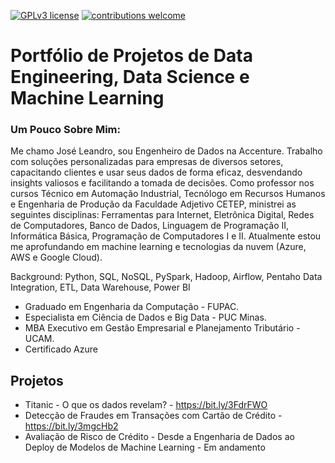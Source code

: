 [![GPLv3 license](https://img.shields.io/badge/License-GPLv3-blue.svg)](http://perso.crans.org/besson/LICENSE.html) [![contributions welcome](https://img.shields.io/badge/contributions-welcome-brightgreen.svg?style=flat)](https://github.com/carlosfab/data_science/issues)

# Portfólio de Projetos de Data Engineering, Data Science e Machine Learning

### Um Pouco Sobre Mim:
Me chamo José Leandro, sou Engenheiro de Dados na Accenture. Trabalho com soluções personalizadas para empresas de diversos setores, capacitando clientes e usar seus dados de forma eficaz, desvendando insights valiosos e facilitando a tomada de decisões.
Como professor nos cursos Técnico em Automação Industrial, Tecnólogo em Recursos Humanos e Engenharia de Produção da Faculdade Adjetivo CETEP, ministrei as seguintes disciplinas: Ferramentas para Internet, Eletrônica Digital, Redes de Computadores, Banco de Dados, Linguagem de Programação II, Informática Básica, Programação de Computadores I e II.
Atualmente estou me aprofundando em machine learning e tecnologias da nuvem (Azure, AWS e Google Cloud).

Background: Python, SQL, NoSQL, PySpark, Hadoop, Airflow, Pentaho Data Integration, ETL, Data Warehouse, Power BI

* Graduado em Engenharia da Computação - FUPAC.
* Especialista em Ciência de Dados e Big Data - PUC Minas.
* MBA Executivo em Gestão Empresarial e Planejamento Tributário - UCAM.
* Certificado Azure

## Projetos

* Titanic - O que os dados revelam? - https://bit.ly/3FdrFWO
* Detecção de Fraudes em Transações com Cartão de Crédito - https://bit.ly/3mgcHb2
* Avaliação de Risco de Crédito - Desde a Engenharia de Dados ao Deploy de Modelos de Machine Learning - Em andamento


